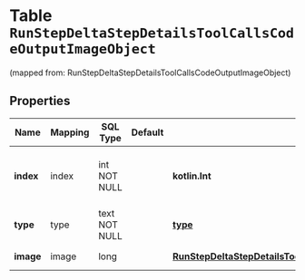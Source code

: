 
# Table `RunStepDeltaStepDetailsToolCallsCodeOutputImageObject`
(mapped from: RunStepDeltaStepDetailsToolCallsCodeOutputImageObject)

## Properties
Name | Mapping | SQL Type | Default | Type | Description | Notes
---- | ------- | -------- | ------- | ---- | ----------- | -----
**index** | index | int NOT NULL |  | **kotlin.Int** | The index of the output in the outputs array. | 
**type** | type | text NOT NULL |  | [**type**](#Type) | Always &#x60;image&#x60;. | 
**image** | image | long |  | [**RunStepDeltaStepDetailsToolCallsCodeOutputImageObjectImage**](RunStepDeltaStepDetailsToolCallsCodeOutputImageObjectImage.md) |  |  [optional] [foreignkey]





